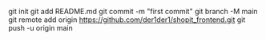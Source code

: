 git init
git add README.md
git commit -m "first commit"
git branch -M main
git remote add origin https://github.com/der1der1/shopit_frontend.git
git push -u origin main